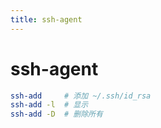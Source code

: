 ```yaml
---
title: ssh-agent
---
```


# ssh-agent

```bash
ssh-add     # 添加 ~/.ssh/id_rsa
ssh-add -l  # 显示
ssh-add -D  # 删除所有
```

